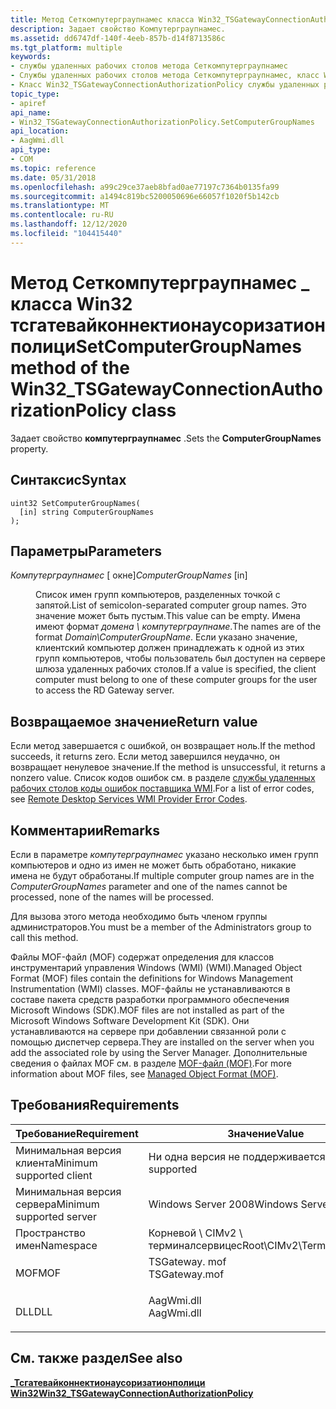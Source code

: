 ```yaml
---
title: Метод Сеткомпутерграупнамес класса Win32_TSGatewayConnectionAuthorizationPolicy
description: Задает свойство Компутерграупнамес.
ms.assetid: dd6747df-140f-4eeb-857b-d14f8713586c
ms.tgt_platform: multiple
keywords:
- службы удаленных рабочих столов метода Сеткомпутерграупнамес
- Службы удаленных рабочих столов метода Сеткомпутерграупнамес, класс Win32_TSGatewayConnectionAuthorizationPolicy
- Класс Win32_TSGatewayConnectionAuthorizationPolicy службы удаленных рабочих столов, метод Сеткомпутерграупнамес
topic_type:
- apiref
api_name:
- Win32_TSGatewayConnectionAuthorizationPolicy.SetComputerGroupNames
api_location:
- AagWmi.dll
api_type:
- COM
ms.topic: reference
ms.date: 05/31/2018
ms.openlocfilehash: a99c29ce37aeb8bfad0ae77197c7364b0135fa99
ms.sourcegitcommit: a1494c819bc5200050696e66057f1020f5b142cb
ms.translationtype: MT
ms.contentlocale: ru-RU
ms.lasthandoff: 12/12/2020
ms.locfileid: "104415440"
---
```

# <a name="setcomputergroupnames-method-of-the-win32_tsgatewayconnectionauthorizationpolicy-class"></a><span data-ttu-id="d4665-106">Метод Сеткомпутерграупнамес \_ класса Win32 тсгатевайконнектионаусоризатионполици</span><span class="sxs-lookup"><span data-stu-id="d4665-106">SetComputerGroupNames method of the Win32\_TSGatewayConnectionAuthorizationPolicy class</span></span>

<span data-ttu-id="d4665-107">Задает свойство **компутерграупнамес** .</span><span class="sxs-lookup"><span data-stu-id="d4665-107">Sets the **ComputerGroupNames** property.</span></span>

## <a name="syntax"></a><span data-ttu-id="d4665-108">Синтаксис</span><span class="sxs-lookup"><span data-stu-id="d4665-108">Syntax</span></span>


```mof
uint32 SetComputerGroupNames(
  [in] string ComputerGroupNames
);
```



## <a name="parameters"></a><span data-ttu-id="d4665-109">Параметры</span><span class="sxs-lookup"><span data-stu-id="d4665-109">Parameters</span></span>

<dl> <dt>

<span data-ttu-id="d4665-110">*Компутерграупнамес* \[ окне\]</span><span class="sxs-lookup"><span data-stu-id="d4665-110">*ComputerGroupNames* \[in\]</span></span>
</dt> <dd>

<span data-ttu-id="d4665-111">Список имен групп компьютеров, разделенных точкой с запятой.</span><span class="sxs-lookup"><span data-stu-id="d4665-111">List of semicolon-separated computer group names.</span></span> <span data-ttu-id="d4665-112">Это значение может быть пустым.</span><span class="sxs-lookup"><span data-stu-id="d4665-112">This value can be empty.</span></span> <span data-ttu-id="d4665-113">Имена имеют формат *домена \\ компутерграупнаме*.</span><span class="sxs-lookup"><span data-stu-id="d4665-113">The names are of the format *Domain\\ComputerGroupName*.</span></span> <span data-ttu-id="d4665-114">Если указано значение, клиентский компьютер должен принадлежать к одной из этих групп компьютеров, чтобы пользователь был доступен на сервере шлюза удаленных рабочих столов.</span><span class="sxs-lookup"><span data-stu-id="d4665-114">If a value is specified, the client computer must belong to one of these computer groups for the user to access the RD Gateway server.</span></span>

</dd> </dl>

## <a name="return-value"></a><span data-ttu-id="d4665-115">Возвращаемое значение</span><span class="sxs-lookup"><span data-stu-id="d4665-115">Return value</span></span>

<span data-ttu-id="d4665-116">Если метод завершается с ошибкой, он возвращает ноль.</span><span class="sxs-lookup"><span data-stu-id="d4665-116">If the method succeeds, it returns zero.</span></span> <span data-ttu-id="d4665-117">Если метод завершился неудачно, он возвращает ненулевое значение.</span><span class="sxs-lookup"><span data-stu-id="d4665-117">If the method is unsuccessful, it returns a nonzero value.</span></span> <span data-ttu-id="d4665-118">Список кодов ошибок см. в разделе [службы удаленных рабочих столов коды ошибок поставщика WMI](terminal-services-wmi-provider-error-codes.md).</span><span class="sxs-lookup"><span data-stu-id="d4665-118">For a list of error codes, see [Remote Desktop Services WMI Provider Error Codes](terminal-services-wmi-provider-error-codes.md).</span></span>

## <a name="remarks"></a><span data-ttu-id="d4665-119">Комментарии</span><span class="sxs-lookup"><span data-stu-id="d4665-119">Remarks</span></span>

<span data-ttu-id="d4665-120">Если в параметре *компутерграупнамес* указано несколько имен групп компьютеров и одно из имен не может быть обработано, никакие имена не будут обработаны.</span><span class="sxs-lookup"><span data-stu-id="d4665-120">If multiple computer group names are in the *ComputerGroupNames* parameter and one of the names cannot be processed, none of the names will be processed.</span></span>

<span data-ttu-id="d4665-121">Для вызова этого метода необходимо быть членом группы администраторов.</span><span class="sxs-lookup"><span data-stu-id="d4665-121">You must be a member of the Administrators group to call this method.</span></span>

<span data-ttu-id="d4665-122">Файлы MOF-файл (MOF) содержат определения для классов инструментарий управления Windows (WMI) (WMI).</span><span class="sxs-lookup"><span data-stu-id="d4665-122">Managed Object Format (MOF) files contain the definitions for Windows Management Instrumentation (WMI) classes.</span></span> <span data-ttu-id="d4665-123">MOF-файлы не устанавливаются в составе пакета средств разработки программного обеспечения Microsoft Windows (SDK).</span><span class="sxs-lookup"><span data-stu-id="d4665-123">MOF files are not installed as part of the Microsoft Windows Software Development Kit (SDK).</span></span> <span data-ttu-id="d4665-124">Они устанавливаются на сервере при добавлении связанной роли с помощью диспетчер сервера.</span><span class="sxs-lookup"><span data-stu-id="d4665-124">They are installed on the server when you add the associated role by using the Server Manager.</span></span> <span data-ttu-id="d4665-125">Дополнительные сведения о файлах MOF см. в разделе [MOF-файл (MOF)](/windows/desktop/WmiSdk/managed-object-format--mof-).</span><span class="sxs-lookup"><span data-stu-id="d4665-125">For more information about MOF files, see [Managed Object Format (MOF)](/windows/desktop/WmiSdk/managed-object-format--mof-).</span></span>

## <a name="requirements"></a><span data-ttu-id="d4665-126">Требования</span><span class="sxs-lookup"><span data-stu-id="d4665-126">Requirements</span></span>



| <span data-ttu-id="d4665-127">Требование</span><span class="sxs-lookup"><span data-stu-id="d4665-127">Requirement</span></span> | <span data-ttu-id="d4665-128">Значение</span><span class="sxs-lookup"><span data-stu-id="d4665-128">Value</span></span> |
|-------------------------------------|------------------------------------------------------------------------------------------|
| <span data-ttu-id="d4665-129">Минимальная версия клиента</span><span class="sxs-lookup"><span data-stu-id="d4665-129">Minimum supported client</span></span><br/> | <span data-ttu-id="d4665-130">Ни одна версия не поддерживается</span><span class="sxs-lookup"><span data-stu-id="d4665-130">None supported</span></span><br/>                                                                |
| <span data-ttu-id="d4665-131">Минимальная версия сервера</span><span class="sxs-lookup"><span data-stu-id="d4665-131">Minimum supported server</span></span><br/> | <span data-ttu-id="d4665-132">Windows Server 2008</span><span class="sxs-lookup"><span data-stu-id="d4665-132">Windows Server 2008</span></span><br/>                                                           |
| <span data-ttu-id="d4665-133">Пространство имен</span><span class="sxs-lookup"><span data-stu-id="d4665-133">Namespace</span></span><br/>                | <span data-ttu-id="d4665-134">Корневой \\ CIMv2 \\ терминалсервицес</span><span class="sxs-lookup"><span data-stu-id="d4665-134">Root\\CIMv2\\TerminalServices</span></span><br/>                                                 |
| <span data-ttu-id="d4665-135">MOF</span><span class="sxs-lookup"><span data-stu-id="d4665-135">MOF</span></span><br/>                      | <dl> <span data-ttu-id="d4665-136"><dt>TSGateway. mof</dt></span><span class="sxs-lookup"><span data-stu-id="d4665-136"><dt>TSGateway.mof</dt></span></span> </dl> |
| <span data-ttu-id="d4665-137">DLL</span><span class="sxs-lookup"><span data-stu-id="d4665-137">DLL</span></span><br/>                      | <dl> <span data-ttu-id="d4665-138"><dt>AagWmi.dll</dt></span><span class="sxs-lookup"><span data-stu-id="d4665-138"><dt>AagWmi.dll</dt></span></span> </dl>    |



## <a name="see-also"></a><span data-ttu-id="d4665-139">См. также раздел</span><span class="sxs-lookup"><span data-stu-id="d4665-139">See also</span></span>

<dl> <dt>

[<span data-ttu-id="d4665-140">**\_Тсгатевайконнектионаусоризатионполици Win32**</span><span class="sxs-lookup"><span data-stu-id="d4665-140">**Win32\_TSGatewayConnectionAuthorizationPolicy**</span></span>](win32-tsgatewayconnectionauthorizationpolicy.md)
</dt> </dl>

 

